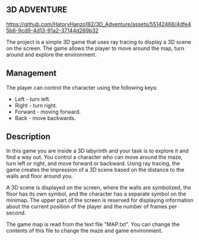 ## 3D ADVENTURE

https://github.com/HatoryHanzo182/3D_Adventure/assets/55142468/4dfe45b6-9cd9-4d13-91a2-37144d269b32

The project is a simple 3D game that uses ray tracing to display a 3D scene on the screen. The game allows the player to move around the map, turn around and explore the environment.

## Management

The player can control the character using the following keys:

- Left - turn left.
- Right - turn right.
- Forward - moving forward.
- Back - move backwards.

## Description

In this game you are inside a 3D labyrinth and your task is to explore it and find a way out. You control a character who can move around the maze, turn left or right, and move forward or backward. Using ray tracing, the game creates the impression of a 3D scene based on the distance to the walls and floor around you.

A 3D scene is displayed on the screen, where the walls are symbolized, the floor has its own symbol, and the character has a separate symbol on the minimap. The upper part of the screen is reserved for displaying information about the current position of the player and the number of frames per second.

The game map is read from the text file "MAP.txt". You can change the contents of this file to change the maze and game environment.
